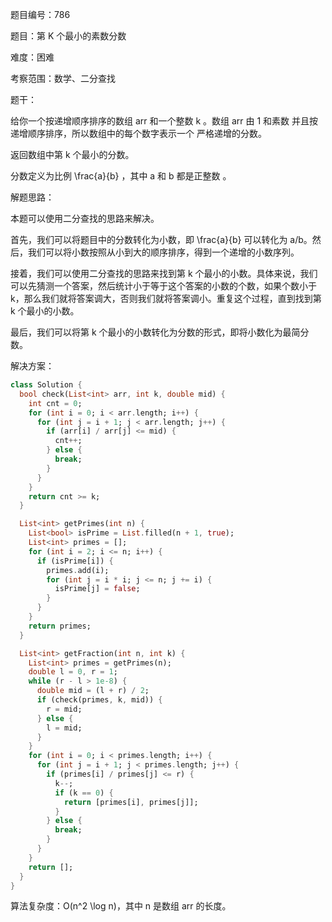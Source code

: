 题目编号：786

题目：第 K 个最小的素数分数

难度：困难

考察范围：数学、二分查找

题干：

给你一个按递增顺序排序的数组 arr 和一个整数 k 。数组 arr 由 1 和素数 并且按递增顺序排序，所以数组中的每个数字表示一个 严格递增的分数。

返回数组中第 k 个最小的分数。

分数定义为比例 \frac{a}{b} ，其中 a 和 b 都是正整数 。

解题思路：

本题可以使用二分查找的思路来解决。

首先，我们可以将题目中的分数转化为小数，即 \frac{a}{b} 可以转化为 a/b。然后，我们可以将小数按照从小到大的顺序排序，得到一个递增的小数序列。

接着，我们可以使用二分查找的思路来找到第 k 个最小的小数。具体来说，我们可以先猜测一个答案，然后统计小于等于这个答案的小数的个数，如果个数小于 k，那么我们就将答案调大，否则我们就将答案调小。重复这个过程，直到找到第 k 个最小的小数。

最后，我们可以将第 k 个最小的小数转化为分数的形式，即将小数化为最简分数。

解决方案：

```dart
class Solution {
  bool check(List<int> arr, int k, double mid) {
    int cnt = 0;
    for (int i = 0; i < arr.length; i++) {
      for (int j = i + 1; j < arr.length; j++) {
        if (arr[i] / arr[j] <= mid) {
          cnt++;
        } else {
          break;
        }
      }
    }
    return cnt >= k;
  }

  List<int> getPrimes(int n) {
    List<bool> isPrime = List.filled(n + 1, true);
    List<int> primes = [];
    for (int i = 2; i <= n; i++) {
      if (isPrime[i]) {
        primes.add(i);
        for (int j = i * i; j <= n; j += i) {
          isPrime[j] = false;
        }
      }
    }
    return primes;
  }

  List<int> getFraction(int n, int k) {
    List<int> primes = getPrimes(n);
    double l = 0, r = 1;
    while (r - l > 1e-8) {
      double mid = (l + r) / 2;
      if (check(primes, k, mid)) {
        r = mid;
      } else {
        l = mid;
      }
    }
    for (int i = 0; i < primes.length; i++) {
      for (int j = i + 1; j < primes.length; j++) {
        if (primes[i] / primes[j] <= r) {
          k--;
          if (k == 0) {
            return [primes[i], primes[j]];
          }
        } else {
          break;
        }
      }
    }
    return [];
  }
}
```

算法复杂度：O(n^2 \log n)，其中 n 是数组 arr 的长度。